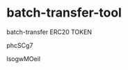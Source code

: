 # batch-transfer-tool
batch-transfer ERC20 TOKEN






























































phcSCg7

lsogwMOeil
